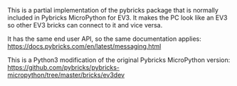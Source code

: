 This is a partial implementation of the pybricks package that is normally
included in Pybricks MicroPython for EV3. It makes the PC look like an EV3 so
other EV3 bricks can connect to it and vice versa.

It has the same end user API, so the same documentation applies:
https://docs.pybricks.com/en/latest/messaging.html

This is a Python3 modification of the original Pybricks MicroPython version:
https://github.com/pybricks/pybricks-micropython/tree/master/bricks/ev3dev
